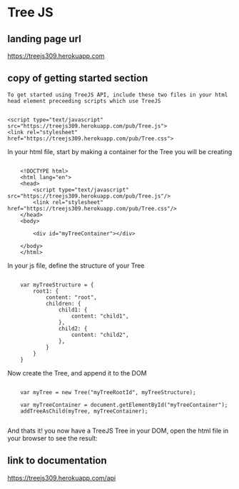 # Tree JS

## landing page url

https://treejs309.herokuapp.com

## copy of getting started section

    To get started using TreeJS API, include these two files in your html head element preceeding scripts which use TreeJS


    <script type="text/javascript" src="https://treejs309.herokuapp.com/pub/Tree.js">
    <link rel="stylesheet" href="https://treejs309.herokuapp.com/pub/Tree.css">
            
In your html file, start by making a container for the Tree you will be creating

```

    <!DOCTYPE html>
    <html lang="en">
    <head>
        <script type="text/javascript" src="https://treejs309.herokuapp.com/pub/Tree.js"/>
        <link rel="stylesheet" href="https://treejs309.herokuapp.com/pub/Tree.css"/>
    </head>
    <body>
        
        <div id="myTreeContainer"></div>
        
    </body>
    </html>

```  
In your js file, define the structure of your Tree

```

    var myTreeStructure = {
        root1: {
            content: "root",
            children: {
                child1: {
                    content: "child1",
                },
                child2: {
                    content: "child2",
                },
            }
        }
    }

```    
Now create the Tree, and append it to the DOM

```

    var myTree = new Tree("myTreeRootId", myTreeStructure);
    
    var myTreeContainer = document.getElementById("myTreeContainer");
    addTreeAsChild(myTree, myTreeContainer);
            
```
And thats it! you now have a TreeJS Tree in your DOM, open the html file in your browser to see the result:

## link to documentation

https://treejs309.herokuapp.com/api